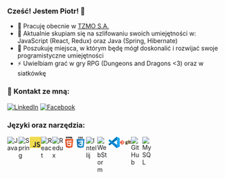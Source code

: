 ### Cześć! Jestem Piotr! 👋

- 🔭 Pracuję obecnie w <a href = 'https://www.tzmo-global.com/'>TZMO S.A.</a>
- 🌱 Aktualnie skupiam się na szlifowaniu swoich umiejętności w: JavaScript (React, Redux) oraz Java (Spring, Hibernate)
- 👯 Poszukuję miejsca, w którym będę mógł doskonalić i rozwijać swoje programistyczne umiejętności
- ⚡ Uwielbiam grać w gry RPG (Dungeons and Dragons <3) oraz w siatkówkę

### 🤝 Kontakt ze mną:

<a href = 'https://www.linkedin.com/in/piotr-dzikowski/'> <img alt='LinkedIn' width = '26px' align= 'center' src="https://raw.githubusercontent.com/rahulbanerjee26/githubAboutMeGenerator/main/icons/linked-in-alt.svg"/></a> 
<a href = 'https://www.facebook.com/piotr.dzikowski.581/'> <img alt='Facebook' width = '26px' align= 'center' src="https://raw.githubusercontent.com/rahulbanerjee26/githubAboutMeGenerator/main/icons/facebook.svg"/></a> 

### Języki oraz narzędzia:
<img align="left" alt="Java" width="26px" src="https://raw.githubusercontent.com/rahulbanerjee26/githubAboutMeGenerator/main/icons/java.svg" />
<img align="left" alt="Spring" width="26px" src="https://raw.githubusercontent.com/rahulbanerjee26/githubAboutMeGenerator/main/icons/spring.svg" />
<img align="left" alt="JavaScript" width="26px" src="https://raw.githubusercontent.com/github/explore/80688e429a7d4ef2fca1e82350fe8e3517d3494d/topics/javascript/javascript.png" />
<img align="left" alt="React" width="26px" src="https://upload.wikimedia.org/wikipedia/commons/thumb/a/a7/React-icon.svg/240px-React-icon.svg.png" />
<img align="left" alt="Redux" width="26px" src="https://raw.githubusercontent.com/rahulbanerjee26/githubAboutMeGenerator/main/icons/redux.svg" />
<img align="left" alt="HTML5" width="26px" src="https://raw.githubusercontent.com/github/explore/80688e429a7d4ef2fca1e82350fe8e3517d3494d/topics/html/html.png" />
<img align="left" alt="CSS3" width="26px" src="https://raw.githubusercontent.com/github/explore/80688e429a7d4ef2fca1e82350fe8e3517d3494d/topics/css/css.png" />
<img align="left" alt="Intellij" width="26px" src="https://seeklogo.com/images/I/intellij-idea-logo-F0395EF783-seeklogo.com.png" />
<img align="left" alt="WebStorm" width="26px" src="https://seeklogo.com/images/W/webstorm-logo-691E749F21-seeklogo.com.png" />
<img align="left" alt="Visual Studio Code" width="26px" src="https://raw.githubusercontent.com/github/explore/80688e429a7d4ef2fca1e82350fe8e3517d3494d/topics/visual-studio-code/visual-studio-code.png" />
<img align="left" alt="Git" width="26px" src="https://raw.githubusercontent.com/github/explore/80688e429a7d4ef2fca1e82350fe8e3517d3494d/topics/git/git.png" />
<img align="left" alt="GitHub" width="26px" src="https://play-lh.googleusercontent.com/PCpXdqvUWfCW1mXhH1Y_98yBpgsWxuTSTofy3NGMo9yBTATDyzVkqU580bfSln50bFU" />
<img align="left" alt="MySQL" width="26px" src="https://seeklogo.com/images/M/MySQL-logo-F6FF285A58-seeklogo.com.png" />
